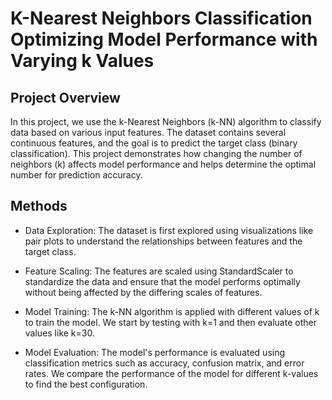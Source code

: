 # K-Nearest Neighbors Classification Optimizing Model Performance with Varying k Values

## Project Overview
In this project, we use the k-Nearest Neighbors (k-NN) algorithm to classify data based on various input features. The dataset contains several continuous features, and the goal is to predict the target class (binary classification). This project demonstrates how changing the number of neighbors (k) affects model performance and helps determine the optimal number for prediction accuracy.

## Methods
- Data Exploration: The dataset is first explored using visualizations like pair plots to understand the relationships between features and the target class.

- Feature Scaling: The features are scaled using StandardScaler to standardize the data and ensure that the model performs optimally without being affected by the differing scales of features.

- Model Training: The k-NN algorithm is applied with different values of k to train the model. We start by testing with k=1 and then evaluate other values like k=30.

- Model Evaluation: The model's performance is evaluated using classification metrics such as accuracy, confusion matrix, and error rates. We compare the performance of the model for different k-values to find the best configuration.
